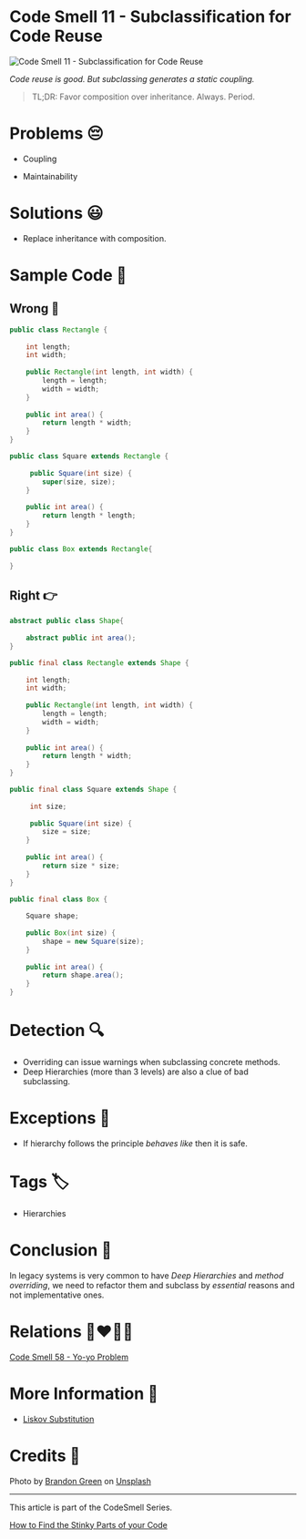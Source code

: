 # Code Smell 11 - Subclassification for Code Reuse

![Code Smell 11 - Subclassification for Code Reuse](Code%20Smell%2011%20-%20Subclassification%20for%20Code%20Reuse.jpg)

*Code reuse is good. But subclassing generates a static coupling.*

> TL;DR: Favor composition over inheritance. Always. Period.

# Problems 😔 

- Coupling

- Maintainability

# Solutions 😃

- Replace inheritance with composition.

# Sample Code 📖

## Wrong 🚫

<!-- [Gist Url](https://gist.github.com/mcsee/4f53d085c8b566936c04483064e25ed9) -->

```java
public class Rectangle {
    
    int length;
    int width;
    
    public Rectangle(int length, int width) {
        length = length;
        width = width;
    }
   
    public int area() {
        return length * width;
    }
}

public class Square extends Rectangle {
     
     public Square(int size) {
        super(size, size); 
    }
   
    public int area() {
        return length * length;
    }
}

public class Box extends Rectangle{    
      
}
```

## Right 👉

<!-- [Gist Url](https://gist.github.com/mcsee/9f0082db40c2ab590b2b6ea9702bbb22) -->

```java
abstract public class Shape{
    
    abstract public int area();
}

public final class Rectangle extends Shape {
    
    int length;
    int width;
    
    public Rectangle(int length, int width) {
        length = length;
        width = width;
    }
   
    public int area() {
        return length * width;
    }
}

public final class Square extends Shape {
     
     int size;
      
     public Square(int size) {
        size = size; 
    }
   
    public int area() {
        return size * size;
    }
}

public final class Box {
    
    Square shape;
    
    public Box(int size) {
        shape = new Square(size); 
    }
    
    public int area() {
        return shape.area();
    }
}
```

# Detection 🔍

- Overriding can issue warnings when subclassing concrete methods.
- Deep Hierarchies (more than 3 levels) are also a clue of bad subclassing.

# Exceptions 🛑

- If hierarchy follows the principle *behaves like* then it is safe.

# Tags 🏷️

- Hierarchies

# Conclusion 🏁

In legacy systems is very common to have *Deep Hierarchies* and *method overriding*, we need to refactor them and subclass by *essential* reasons and not implementative ones.

# Relations 👩‍❤️‍💋‍👨

[Code Smell 58 - Yo-yo Problem](https://github.com/mcsee/Software-Design-Articles/tree/main/Articles/Code%20Smells/Code%20Smell%2058%20-%20Yo-yo%20Problem/readme.md)

# More Information 📕

- [Liskov Substitution](https://en.wikipedia.org/wiki/Liskov_substitution_principle)

# Credits 🙏

Photo by [Brandon Green](https://unsplash.com/@brandgreen) on [Unsplash](https://unsplash.com/s/photos/tree)

* * *

This article is part of the CodeSmell Series.

[How to Find the Stinky Parts of your Code](https://github.com/mcsee/Software-Design-Articles/tree/main/Articles/Code%20Smells/How%20to%20Find%20the%20Stinky%20parts%20of%20your%20Code/readme.md)